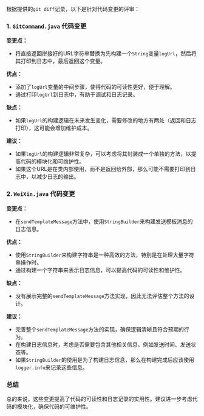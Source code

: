 根据提供的`git diff`记录，以下是针对代码变更的评审：

### 1. `GitCommand.java` 代码变更

**变更点：**
- 将直接返回拼接好的URL字符串替换为先构建一个`String`变量`logUrl`，然后将其打印到日志中，最后返回这个变量。

**优点：**
- 添加了`logUrl`变量的中间步骤，使得代码的可读性更好，便于理解。
- 通过打印`logUrl`到日志中，有助于调试和日志记录。

**缺点：**
- 如果`logUrl`的构建逻辑在未来发生变化，需要修改的地方有两处（返回和日志打印），这可能会增加维护成本。

**建议：**
- 如果`logUrl`的构建逻辑非常复杂，可以考虑将其封装成一个单独的方法，以提高代码的模块化和可维护性。
- 如果这个URL是在类内部使用，而不是返回给外部，那么可能不需要打印到日志中，以减少日志的输出。

### 2. `WeiXin.java` 代码变更

**变更点：**
- 在`sendTemplateMessage`方法中，使用`StringBuilder`来构建发送模板消息的日志信息。

**优点：**
- 使用`StringBuilder`来构建字符串是一种高效的方法，特别是在处理大量字符串操作时。
- 通过构建一个字符串来表示日志信息，可以提高代码的可读性和维护性。

**缺点：**
- 没有展示完整的`sendTemplateMessage`方法实现，因此无法评估整个方法的设计。

**建议：**
- 完善整个`sendTemplateMessage`方法的实现，确保逻辑清晰且符合预期的行为。
- 在构建日志信息时，考虑是否需要包含其他相关信息，例如发送时间、发送状态等。
- 如果`StringBuilder`的使用是为了构建日志信息，那么在构建完成后应该使用`logger.info`来记录这些信息。

### 总结

总的来说，这些变更提高了代码的可读性和日志记录的实用性。建议进一步考虑代码的模块化，确保代码的可维护性。